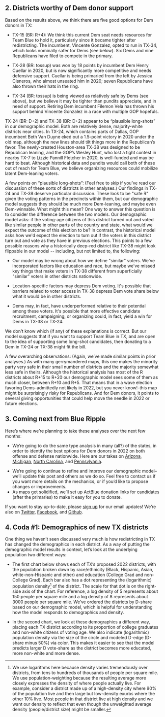 ## 2. Districts worthy of Dem donor support
Based on the results above, we think there are five good options
for Dem donors in TX:
- TX-15 (BR: R+4): We think this current Dem seat needs resources
  for Team Blue to hold it, particularly since it became tighter after redistricting.
  The incumbent, Vincente Gonzalez, opted to run in TX-34, which looks nominally safer
  for Dems (see below). Six Dems and nine Republicans have filed to compete in the primary.

- TX-28 (BR: tossup) was won by 18 points by incumbent Dem Henry Cuellar in 2020,
  but is now significantly more competitive and needs defensive support.
  Cuellar is being primaried from the left by Jessica Cisneros,
  who almost unseated him in 2020; seven Republicans have also thrown their hats in the ring.

- TX-34 (BR: tossup) is being viewed as relatively safe by Dems (see above),
  but we believe it may be tighter than pundits appreciate, and in need of support.
  Retiring Dem incumbent Filemon Vela has thrown his support behind Vincente Gonzalez
  in a race with multiple GOP hopefuls.

TX-24 (BR: D+2) and TX-38 (BR: D+2) appear to be “plausible long-shots” in our demographic model.
Both are relatively dense, majority-white districts near cities.
In TX-24, which contains parts of Dallas, GOP incumbent Beth Van Duyne eked out a
1.5-point victory in 2020 under the old map, although the new lines should tilt
things more in the Republican’s favor. The newly-created Houston-area TX-38 was
designed to be Republican leaning, and the GOP’s Wesley Hunt, who lost a tight
contest in nearby TX-7 to Lizzie Pannill Fletcher in 2020, is well-funded
and may be hard to beat. Although historical data and pundits would call
both of these out of reach for Team Blue,
we believe organizing resources could mobilize latent Dem-leaning voters.

A few points on “plausible long-shots”:
(Feel free to skip if you’ve read our discussion of these sorts of districts in other analyses.)
Our findings in TX-24 and TX-38 deserve particular discussion. These look to be "safe R"
given the voting patterns in the precincts within them,
but our demographic model suggests they should be much more Dem-leaning, and maybe even Dem-winnable.
What might this mean? One way to answer this question is to consider the difference between the two models.
Our demographic model asks: if the voting-age citizens of this district turned out and voted like similar people
in other parts of the country and state, what would we expect the outcome of this election to be?
In contrast, the historical model asks how we'd expect the election to turn out if the voters in this district turn out and
vote as they have in previous elections. This points to a few possible reasons why a historically
deep-red district like TX-38 might look flippable in our model -- including, but not limited to, the following:

- Our model may be wrong about how we define "similar" voters. We've incorporated factors like education and race,
but maybe we've missed key things that make voters in TX-38
different from superficially "similar" voters in other districts nationwide.

- Location-specific factors may depress Dem voting. It's possible that barriers related to voter
access in TX-38 depress Dem vote share below what it would be in other districts.

- Dems may, in fact, have underperformed relative to their potential among these voters.
It's possible that more effective candidate recruitment, campaigning,
or organizing could, in fact, yield a win for Dems in TX-38 or TX-24.

We don't know which (if any) of these explanations is correct.
But our model suggests that if you want to support Team Blue in TX,
and are open to the idea of supporting some long-shot candidates,
then donating to a Dem in TX-24 or TX-38 might fit the bill.

A few overarching observations:
(Again, we’ve made similar points in prior analyses.)
As with many gerrymandered maps, this one makes the minority party very
safe in their small number of districts and the majority somewhat less safe in theirs.
Although the historical analysis has most of the R districts about
R+15 to R+20 our demographic model sees some of them as much closer,
between R+10 and R+5. That means that in a wave election favoring Dems–admittedly
not likely in 2022, but you never know!–this map might be surprisingly risky for Republicans.
And for Dem donors, it points to several giving opportunities that could help move
the needle in 2022 or future elections.

## 3.	Coming next from Blue Ripple

Here’s where we’re planning to take these analyses over the next few months:

- We’re going to do the same type analysis in many (all?) of the states,
in order to identify the best options for Dem donors in 2022 on both
offense and defense nationwide. Here are our takes on
[Arizona][AZPost],
[Michigan][MIPost],
[North Carolina][NCPost],
and [Pennsylvania][PAPost].

[AZPost]: https://blueripple.github.io/research/NewMaps/AZ_Congressional/post.html
[TXPost]: https://blueripple.github.io/research/NewMaps/TX_Congressional/post.html
[NCPost]: https://blueripple.github.io/research/NewMaps/NC_Congressional/post.html
[PAPost]: https://blueripple.github.io/research/NewMaps/PA_Congressional/post.html
[MIPost]: https://blueripple.github.io/research/NewMaps/MI_Congressional/post.html

- We’re going to continue to refine and improve our demographic model–we’ll
update this post and others as we do so. Feel free to contact us if you want
more details on the mechanics, or if you’d like to propose changes or improvements.
- As maps get solidified, we’ll set up ActBlue donation links for candidates
(after the primaries) to make it easy for you to donate.

If you want to stay up-to-date, please [sign up][email] for our email updates!
We’re also on [Twitter][Twitter], [Facebook][Facebook],
and [Github][Github].

[Twitter]: https://twitter.com/BlueRipplePol
[Facebook]: https://www.facebook.com/blueripplepolitics
[Github]: https://github.com/blueripple
[Email]: http://eepurl.com/gzmeQ5

## 4. Coda #1: Demographics of new TX districts
One thing we haven’t seen discussed very much is how redistricting in TX
has changed the demographics in each district. As a way of putting the
demographic model results in context, let’s look at the underlying
population two different ways:

- The first chart below shows each of TX’s proposed 2022 districts,
with the population broken down by race/ethnicity (Black, Hispanic, Asian,
white-non-Hispanic and other) and education (College Grad and non-College Grad).
Each bar also has a dot representing the (logarithmic) population density[^popDens]
of the district.
The scale for that dot is on the right-side axis of the chart.
For reference, a log density of 5 represents about 150 people per square mile and a
log density of 8 represents about 3000 people per square mile.
We’ve ordered the districts by D-share based on our demographic model,
which is helpful for understanding how the model responds to demographics and density.

- In the second chart, we look at these demographics a different way,
placing each TX district according to its proportion of college graduates
and non-white citizens of voting age. We also indicate (logarithmic)
population density via the size of the circle and modeled D-edge (D-share minus 50%)
via color. This makes it easier to see that the model predicts larger D vote-share
as the district becomes more educated, more non-white and more dense.

[^popDens]: We use logarithms here because
density varies tremendously over districts, from tens to hundreds of thousands of people per square mile.
We use population-weighting because the resulting average more closely expresses
the density of where people actually live.  For example, consider a district made up of a high-density
city where 90% of the population live and then large but low-density exurbs where the other 10% live.
Most people in that district live at high density and we want our density to reflect that even though
the unweighted average density (people/district size) might be smaller.
